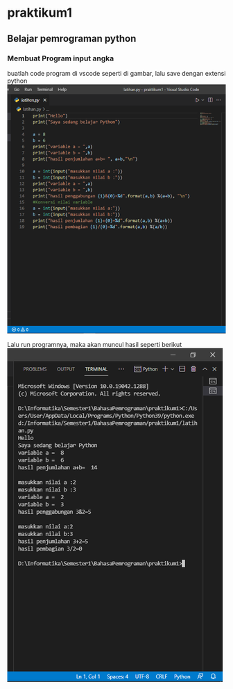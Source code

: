 # praktikum1

## Belajar pemrograman python

### Membuat Program input angka
buatlah code program di vscode seperti di gambar, lalu save dengan extensi python
![Gambar 1](ss/1.png)

Lalu run programnya, maka akan muncul hasil seperti berikut
![Gambar 2](ss/2.png)
